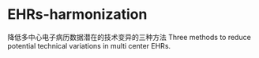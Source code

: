 # EHRs-harmonization
 降低多中心电子病历数据潜在的技术变异的三种方法 Three methods to reduce potential technical variations in multi center EHRs.

